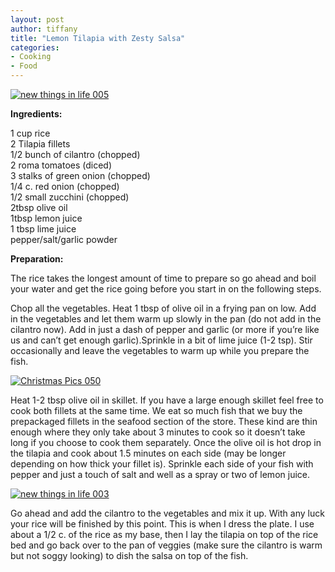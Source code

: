 ```yaml
---
layout: post
author: tiffany
title: "Lemon Tilapia with Zesty Salsa"
categories: 
- Cooking
- Food
---
```


[![](jekyll_uploads/2011/02/new-things-in-life-005-575x431.jpg "new things in life 005")](http://www.sweetpeonies.com/2011/02/lemon-tilapia-with-zesty-salsa/new-things-in-life-005/)

**Ingredients:**

1 cup rice  
2 Tilapia fillets  
1/2 bunch of cilantro (chopped)  
2 roma tomatoes (diced)  
3 stalks of green onion (chopped)  
1/4 c. red onion (chopped)  
1/2 small zucchini (chopped)  
2tbsp olive oil  
1tbsp lemon juice  
1 tbsp lime juice  
pepper/salt/garlic powder

**Preparation:**

The rice takes the longest amount of time to prepare so go ahead and boil your water and get the rice going before you start in on the following steps.

Chop all the vegetables. Heat 1 tbsp of olive oil in a frying pan on low. Add in the vegetables and let them warm up slowly in the pan (do not add in the cilantro now). Add in just a dash of pepper and garlic (or more if you’re like us and can’t get enough garlic).Sprinkle in a bit of lime juice (1-2 tsp). Stir occasionally and leave the vegetables to warm up while you prepare the fish.

[![](jekyll_uploads/2011/02/Christmas-Pics-050-575x445.jpg "Christmas Pics 050")](http://www.sweetpeonies.com/2011/02/lemon-tilapia-with-zesty-salsa/christmas-pics-050/)

Heat 1-2 tbsp olive oil in skillet. If you have a large enough skillet feel free to cook both fillets at the same time. We eat so much fish that we buy the prepackaged fillets in the seafood section of the store. These kind are thin enough where they only take about 3 minutes to cook so it doesn’t take long if you choose to cook them separately. Once the olive oil is hot drop in the tilapia and cook about 1.5 minutes on each side (may be longer depending on how thick your fillet is). Sprinkle each side of your fish with pepper and just a touch of salt and well as a spray or two of lemon juice.

[![](jekyll_uploads/2011/02/new-things-in-life-003-575x431.jpg "new things in life 003")](http://www.sweetpeonies.com/2011/02/lemon-tilapia-with-zesty-salsa/new-things-in-life-003/)

Go ahead and add the cilantro to the vegetables and mix it up. With any luck your rice will be finished by this point. This is when I dress the plate. I use about a 1/2 c. of the rice as my base, then I lay the tilapia on top of the rice bed and go back over to the pan of veggies (make sure the cilantro is warm but not soggy looking) to dish the salsa on top of the fish.